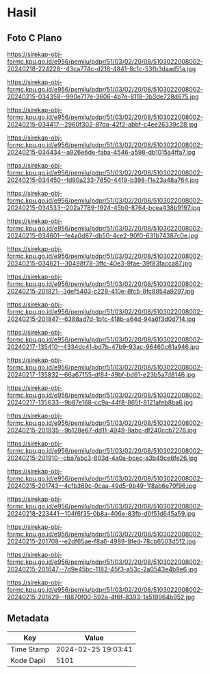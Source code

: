 # Hasil

## Foto C Plano

https://sirekap-obj-formc.kpu.go.id/e956/pemilu/pdpr/51/03/02/20/08/5103022008002-20240218-224228--43ca774c-d218-4841-8c1c-53fb3daad51a.jpg

https://sirekap-obj-formc.kpu.go.id/e956/pemilu/pdpr/51/03/02/20/08/5103022008002-20240215-034358--990e717e-3606-4b7e-8118-3b3de728d675.jpg

https://sirekap-obj-formc.kpu.go.id/e956/pemilu/pdpr/51/03/02/20/08/5103022008002-20240215-034417--2960f302-87da-42f2-abbf-c4ee26339c28.jpg

https://sirekap-obj-formc.kpu.go.id/e956/pemilu/pdpr/51/03/02/20/08/5103022008002-20240215-034434--a926e6de-faba-4546-a598-db1015a4ffa7.jpg

https://sirekap-obj-formc.kpu.go.id/e956/pemilu/pdpr/51/03/02/20/08/5103022008002-20240215-034450--fd90a233-7850-4419-b398-f1e23a48a764.jpg

https://sirekap-obj-formc.kpu.go.id/e956/pemilu/pdpr/51/03/02/20/08/5103022008002-20240215-034533--202a7789-1924-45b0-8764-bcea438b9197.jpg

https://sirekap-obj-formc.kpu.go.id/e956/pemilu/pdpr/51/03/02/20/08/5103022008002-20240215-034601--fe4a0d87-db50-4ce2-90f0-631b74387c0e.jpg

https://sirekap-obj-formc.kpu.go.id/e956/pemilu/pdpr/51/03/02/20/08/5103022008002-20240215-034621--30498f78-3ffc-40e3-9fae-39f83facca87.jpg

https://sirekap-obj-formc.kpu.go.id/e956/pemilu/pdpr/51/03/02/20/08/5103022008002-20240215-201821--3def5403-c228-410e-8fc5-8fc8954a9297.jpg

https://sirekap-obj-formc.kpu.go.id/e956/pemilu/pdpr/51/03/02/20/08/5103022008002-20240215-201847--6388ad7d-1b1c-418b-a64d-94a6f3d0d714.jpg

https://sirekap-obj-formc.kpu.go.id/e956/pemilu/pdpr/51/03/02/20/08/5103022008002-20240217-135410--4334dc41-bd7b-47b9-93ac-96460c61a946.jpg

https://sirekap-obj-formc.kpu.go.id/e956/pemilu/pdpr/51/03/02/20/08/5103022008002-20240217-135832--66a67155-df84-49bf-bd61-e23b5a7d8146.jpg

https://sirekap-obj-formc.kpu.go.id/e956/pemilu/pdpr/51/03/02/20/08/5103022008002-20240217-135633--9b87e168-cc9a-44f8-865f-8121afeb8ba6.jpg

https://sirekap-obj-formc.kpu.go.id/e956/pemilu/pdpr/51/03/02/20/08/5103022008002-20240215-201935--9b128e67-dd11-4949-9abc-df240ccb7276.jpg

https://sirekap-obj-formc.kpu.go.id/e956/pemilu/pdpr/51/03/02/20/08/5103022008002-20240215-201910--cba7abc3-803d-4a0a-bcec-a3b49ce6fe26.jpg

https://sirekap-obj-formc.kpu.go.id/e956/pemilu/pdpr/51/03/02/20/08/5103022008002-20240215-201743--4cfb369c-0caa-49d5-9b49-1f8ab6e70f96.jpg

https://sirekap-obj-formc.kpu.go.id/e956/pemilu/pdpr/51/03/02/20/08/5103022008002-20240218-223441--104f6f35-0b8a-406e-83fb-d0f51d645a59.jpg

https://sirekap-obj-formc.kpu.go.id/e956/pemilu/pdpr/51/03/02/20/08/5103022008002-20240215-201708--e2df65ae-f8a6-4989-8fed-78cb6503d512.jpg

https://sirekap-obj-formc.kpu.go.id/e956/pemilu/pdpr/51/03/02/20/08/5103022008002-20240215-201647--7d9e45bc-1182-45f3-a53c-2a0543e4b9e6.jpg

https://sirekap-obj-formc.kpu.go.id/e956/pemilu/pdpr/51/03/02/20/08/5103022008002-20240215-201629--f8870f00-592a-4f6f-8393-1a519964b952.jpg


## Metadata

| Key        | Value               |
| ---------- | ------------------- |
| Time Stamp | 2024-02-25 19:03:41 |
| Kode Dapil | 5101                |




